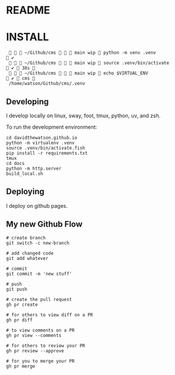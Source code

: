 #  README

# INSTALL

        ~/Github/cms    main wip  python -m venv .venv                 ✔ 
        ~/Github/cms    main wip  source .venv/bin/activate            ✔  38s  
        ~/Github/cms    main wip  echo $VIRTUAL_ENV                    ✔  cms  
     /home/watson/Github/cms/.venv

## Developing 

I develop locally on linux, sway, foot, tmux, python, uv, and zsh. 

To run the development environment:

```
cd davidthewatson.github.io
python -m virtualenv .venv
source .venv/bin/activate.fish
pip install -r requirements.txt
tmux
cd docs
python -m http.server
build_local.sh
```

## Deploying

I deploy on github pages.

## My new Github Flow

    # create branch
    git switch -c new-branch
    
    # add changed code
    git add whatever
    
    # commit
    git commit -m 'new stuff'
    
    # push
    git push

    # create the pull request
    gh pr create

    # for others to view diff on a PR
    gh pr diff  
    
    # to view comments on a PR
    gh pr view --comments

    # for others to review your PR
    gh pr review --approve
    
    # for you to merge your PR
    gh pr merge  

